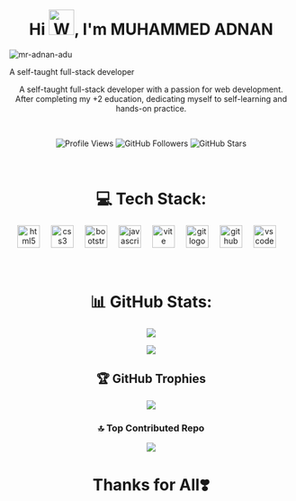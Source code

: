 <h1 align="center">Hi <img src="https://raw.githubusercontent.com/nixin72/nixin72/master/wave.gif" 
         alt="Waving hand animated gif"
         height="45"
         width="45" />, I'm MUHAMMED ADNAN</h1>

<img src="https://komarev.com/ghpvc/?username=mr-adnan-adu&label=Profile%20views&color=0e75b6&style=flat" alt="mr-adnan-adu" /> 

A self-taught full-stack developer


<p align="center">
    A self-taught full-stack developer with a passion for web development. After completing my +2 education, dedicating myself to self-learning and hands-on practice.
</p>

<br />

<div align="center">

![Profile Views](https://komarev.com/ghpvc/?username=mr-adnan-adu&color=brightgreen)
![GitHub Followers](https://img.shields.io/github/followers/mr-adnan-adu?style=social)
![GitHub Stars](https://img.shields.io/github/stars/mr-adnan-adu?style=social)

</div>

<br />

<h1 align="center">
    💻 Tech Stack:
</h1>

<div align="center">
  <img src="https://cdn.jsdelivr.net/gh/devicons/devicon/icons/html5/html5-original.svg" height="40" alt="html5 logo"  />
  <img width="12" />
  <img src="https://cdn.jsdelivr.net/gh/devicons/devicon/icons/css3/css3-original.svg" height="40" alt="css3 logo"  />
  <img width="12" />
  <img src="https://cdn.simpleicons.org/bootstrap/7952B3" height="40" alt="bootstrap logo"  />
  <img width="12" />
  <img src="https://skillicons.dev/icons?i=js" height="40" alt="javascript logo"  />
  <img width="12" />
  <img src="https://skillicons.dev/icons?i=vite" height="40" alt="vite logo"  />
  <img width="12" />
  <img src="https://cdn.jsdelivr.net/gh/devicons/devicon/icons/git/git-original.svg" height="40" alt="git logo"  />
  <img width="12" />
  <img src="https://cdn.jsdelivr.net/gh/devicons/devicon/icons/github/github-original.svg" height="40" alt="github logo"  />
  <img width="12" />
  <img src="https://cdn.jsdelivr.net/gh/devicons/devicon/icons/vscode/vscode-original.svg" height="40" alt="vscode logo"  />
  <img width="12" />
</div>

<br/>
<br/>

<div align="center">

# 📊 GitHub Stats:

![](https://github-readme-stats.vercel.app/api?username=mr-adnan-adu&theme=vue-dark&hide_border=false&include_all_commits=true&count_private=true)

![](https://github-readme-stats.vercel.app/api/top-langs/?username=mr-adnan-adu&theme=vue-dark&hide_border=false&include_all_commits=true&count_private=true&layout=compact)

## 🏆 GitHub Trophies
![](https://github-profile-trophy.vercel.app/?username=mr-adnan-adu&theme=radical&no-frame=false&no-bg=true&margin-w=4)

### 🔝 Top Contributed Repo
![](https://github-contributor-stats.vercel.app/api?username=mr-adnan-adu&limit=2&theme=dark&combine_all_yearly_contributions=true)

# Thanks for All❣️

</div>
